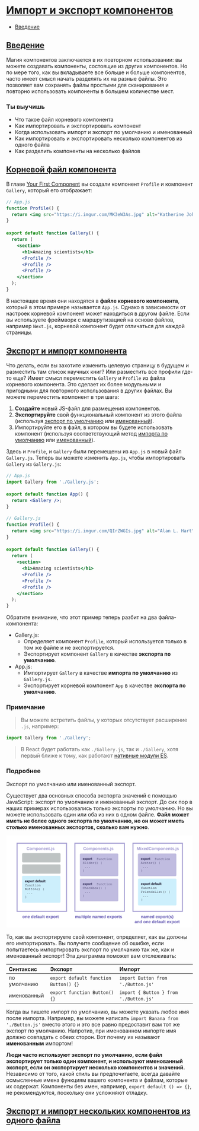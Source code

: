 # [Импорт и экспорт компонентов](../../index.md)

- [Введение](#введение)

## [Введение](#импорт-и-экспорт-компонентов)

Магия компонентов заключается в их повторном использовании: вы можете создавать компоненты, состоящие из других компонентов. Но по мере того, как вы вкладываете все больше и больше компонентов, часто имеет смысл начать разделять их на разные файлы. Это позволяет вам сохранять файлы простыми для сканирования и повторно использовать компоненты в большем количестве мест.

### Ты выучишь

- Что такое файл корневого компонента
- Как импортировать и экспортировать компонент
- Когда использовать импорт и экспорт по умолчанию и именованный
- Как импортировать и экспортировать несколько компонентов из одного файла
- Как разделить компоненты на несколько файлов

## [Корневой файл компонента](#импорт-и-экспорт-компонентов)

В главе [Your First Component](<./1. Your First Component.md>) вы создали компонент `Profile` и компонент `Gallery`, который его отображает:

```jsx
// App.js
function Profile() {
  return <img src="https://i.imgur.com/MK3eW3As.jpg" alt="Katherine Johnson" />;
}

export default function Gallery() {
  return (
    <section>
      <h1>Amazing scientists</h1>
      <Profile />
      <Profile />
      <Profile />
    </section>
  );
}
```

В настоящее время они находятся в **файле корневого компонента**, который в этом примере называется `App.js`. Однако в зависимости от настроек корневой компонент может находиться в другом файле. Если вы используете фреймворк с маршрутизацией на основе файлов, например `Next.js`, корневой компонент будет отличаться для каждой страницы.

## [Экспорт и импорт компонента](#импорт-и-экспорт-компонентов)

Что делать, если вы захотите изменить целевую страницу в будущем и разместить там список научных книг? Или разместить все профили где-то еще? Имеет смысл переместить `Gallery` и `Profile` из файла корневого компонента. Это сделает их более модульными и пригодными для повторного использования в других файлах. Вы можете переместить компонент в три шага:

1. **Создайте** новый JS-файл для размещения компонентов.
2. **Экспортируйте** свой функциональный компонент из этого файла (используя [экспорт по умолчанию](https://developer.mozilla.org/docs/Web/JavaScript/Reference/Statements/export#using_the_default_export) или [именованный](https://developer.mozilla.org/docs/Web/JavaScript/Reference/Statements/export#using_named_exports)).
3. Импортируйте его в файл, в котором вы будете использовать компонент (используя соответствующий метод [импорта по умолчанию](https://developer.mozilla.org/docs/Web/JavaScript/Reference/Statements/import#importing_defaults) или [именованный](https://developer.mozilla.org/docs/Web/JavaScript/Reference/Statements/import#import_a_single_export_from_a_module)).

Здесь и `Profile`, и `Gallery` были перемещены из `App.js` в новый файл `Gallery.js`. Теперь вы можете изменить `App.js`, чтобы импортировать `Gallery` из `Gallery.js`:

```jsx
// App.js
import Gallery from './Gallery.js';

export default function App() {
  return <Gallery />;
}
```

```jsx
// Gallery.js
function Profile() {
  return <img src="https://i.imgur.com/QIrZWGIs.jpg" alt="Alan L. Hart" />;
}

export default function Gallery() {
  return (
    <section>
      <h1>Amazing scientists</h1>
      <Profile />
      <Profile />
      <Profile />
    </section>
  );
}
```

Обратите внимание, что этот пример теперь разбит на два файла-компонента:

- Gallery.js:
  - Определяет компонент `Profile`, который используется только в том же файле и не экспортируется.
  - Экспортирует компонент `Gallery` в качестве **экспорта по умолчанию**.
- App.js:
  - Импортирует `Gallery` в качестве **импорта по умолчанию** из `Gallery.js`.
  - Экспортирует корневой компонент `App` в качестве **экспорта по умолчанию**.

### Примечание

> Вы можете встретить файлы, у которых отсутствует расширение `.js`, например:

```jsx
import Gallery from './Gallery';
```

> В React будет работать как `./Gallery.js`, так и `./Gallery`, хотя первый ближе к тому, как работают [нативные модули ES](https://developer.mozilla.org/docs/Web/JavaScript/Guide/Modules).

### Подробнее

Экспорт по умолчанию или именованный экспорт.

Существует два основных способа экспорта значений с помощью JavaScript: экспорт по умолчанию и именованный экспорт. До сих пор в наших примерах использовались только экспорты по умолчанию. Но вы можете использовать один или оба из них в одном файле. **Файл может иметь не более одного экспорта по умолчанию, но он может иметь столько именованных экспортов, сколько вам нужно**.

![image](../images/1.svg)

То, как вы экспортируете свой компонент, определяет, как вы должны его импортировать. Вы получите сообщение об ошибке, если попытаетесь импортировать экспорт по умолчанию так же, как и именованный экспорт! Эта диаграмма поможет вам отслеживать:

| Синтаксис    | Экспорт                               | Импорт                                 |
| :----------- | :------------------------------------ | :------------------------------------- |
| по умолчанию | `export default function Button() {}` | `import Button from './Button.js'`     |
| именованный  | `export function Button() {}`         | `import { Button } from './Button.js'` |

Когда вы пишете импорт по умолчанию, вы можете указать любое имя после импорта. Например, вы можете написать `import Banana from './Button.js'` вместо этого и это все равно предоставит вам тот же экспорт по умолчанию. Напротив, при именованном импорте имя должно совпадать с обеих сторон. Вот почему их называют **именованным** импортом!

**Люди часто используют экспорт по умолчанию, если файл экспортирует только один компонент, и используют именованный экспорт, если он экспортирует несколько компонентов и значений.** Независимо от того, какой стиль вы предпочитаете, всегда давайте осмысленные имена функциям вашего компонента и файлам, которые их содержат. Компоненты без имен, например, `export default () => {}`, не рекомендуются, поскольку они усложняют отладку.

## [Экспорт и импорт нескольких компонентов из одного файла](#импорт-и-экспорт-компонентов)
